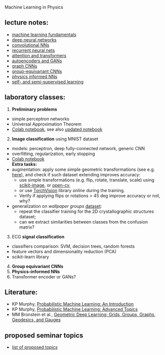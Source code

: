 Machine Learning in Physics


## lecture notes:
- [machine learning fundamentals](https://drive.google.com/file/d/1ysLemtBLL8Sd6wpi9yyezvCUjNfEOwj9/view?usp=sharing)
- [deep neural networks](https://drive.google.com/file/d/127NxAYWDIMIDwmcQWJzI3ZpSfj2SMNEC/view?usp=sharing)
- [convolutional NNs](https://drive.google.com/file/d/1dL26N0g8p0Tobawi9phNQi7jT18ZfxCw/view?usp=sharing)
- [recurrent neural nets](https://drive.google.com/file/d/1YTWyIBv0TdUaxAJAxMVmxD0vYtd9UpFn/view?usp=sharing)
- [attention and transformers](https://drive.google.com/file/d/17W0Mgn6iOQuZN3kJXyOWqgerW-6YuSqq/view?usp=sharing)
- [autoencoders and GANs](https://drive.google.com/file/d/1oMxmBSDfuG9Ai6GGI-oIGMfNx5rbpxiy/view?usp=sharing)
- [graph CNNs](https://drive.google.com/file/d/1PI0tto1nzdDd2xXpTJzu_UcHWCtiI19w/view?usp=sharing)
- [group-equivariant CNNs](https://drive.google.com/file/d/1Ngsl_LjXYV83iYb5LRwh0Ipwzr_1XUIJ/view?usp=sharing)
- [physics informed NNs](https://drive.google.com/file/d/1VS_wbXDIK5yFyTffE2S5JuO0cPDGSZyf/view?usp=sharing)
- [self- and semi-supervised learning](https://drive.google.com/file/d/1Yb50fLPV3GE8vt8Qntm3RdOBJLWR6_60/view?usp=sharing)

## laboratory classes:
1. **Preliminary problems**
- simple perceptron networks
- Universal Approximation Theorem
- [Colab notebook](https://colab.research.google.com/gist/jarek-pawlowski/18a24dcba8536ed4d1218c9a7bbd3eab/preliminary_problems.ipynb), see also [updated notebook](preliminary_problems_v2.ipynb)
2. **Image classification** using MNIST dataset
- models: perceptron, deep fully-connected network, generic CNN
- overfitting, regularization, early stopping
- [Colab notebook](https://colab.research.google.com/gist/jarek-pawlowski/7049be85d3e424693cd899a336a3511e/mnist_in_3_flavours.ipynb)
 <br>**Extra tasks:**
- augmentation: apply some simple geometric transformations (see e.g. [here](https://drive.google.com/file/d/1yt_euw4TQZT1g1OTepu9vtJ9cYrnbObi/view?usp=sharing)), and check if such dataset extending improves accuracy:
    * use simple transformations (e.g. flip, rotate, translate, scale) using [scikit-image](https://scikit-image.org/docs/dev/api/skimage.transform.html), or [open-cv](https://docs.opencv.org/4.x/da/d6e/tutorial_py_geometric_transformations.html),
    * or use [TorchVision](https://docs.pytorch.org/vision/0.13/transforms.html) library *online* during the training.
    * Verify if applying flips or rotations > 45 deg improve accuracy or not, why?
- generalization on *wallpaper groups* [dataset](https://drive.google.com/file/d/1BUz9eZdU-8wMGkEEmPk1IIUi05pH5ZUK/view?usp=sharing):
    * repeat the classifier training for the 2D crystallographic structures dataset;
    * can we extract similarities between classes from the confusion matrix?
3. ECG **signal classification**
- classifiers comparison: SVM, decision trees, random forests
- feature vectors and dimensionality reduction (PCA)
- scikit-learn library
4. **Group equivariant CNNs**
5. **Physics-informed NNs**
6. Transformer encoder or GANs?

## Literature: 
- KP Murphy, [Probabilistic Machine Learning: An Introduction](https://github.com/probml/pml-book/releases/latest/download/book1.pdf)
- KP Murphy, [Probabilistic Machine Learning: Advanced Topics](https://github.com/probml/pml2-book/releases/latest/download/book2.pdf)
- MM Bronstein et al., [Geometric Deep Learning: Grids, Groups, Graphs, Geodesics, and Gauges](https://arxiv.org/abs/2104.13478)

## proposed seminar topics
- [list of proposed topics](https://github.com/jarek-pawlowski/MLA2025/blob/main/seminar_project_topics.pdf)
